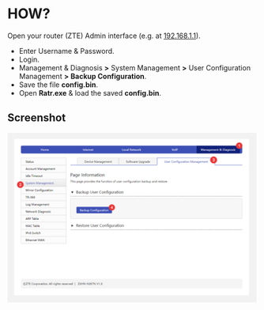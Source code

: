 # HOW?

Open your router (ZTE) Admin interface (e.g. at [192.168.1.1](http://192.168.1.1)).  

* Enter Username & Password.
* Login.
* Management & Diagnosis **>** System Management **>** User Configuration Management **>** **Backup Configuration**.
* Save the file **config.bin**.
* Open **Ratr.exe** & load the saved **config.bin**.

## Screenshot

[![how](./.static/how.png)](#)